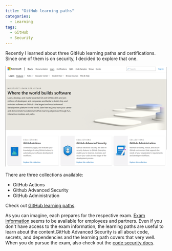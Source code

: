 ```yaml
---
title: "GitHub learning paths"
categories:
  - Learning
tags:
  - GitHub
  - Security
---
```


Recently I learned about three GitHub learning paths and certifications. Since one of them is on security, I decided to explore that one.

![GitHub learning paths](../assets/images/20220902-githublearningpaths.png)

There are three collections available:
* GitHub Actions
* Github Advanced Security
* GitHub Administration

Check out [GitHub learning paths](https://docs.microsoft.com/learn/github/).

As you can imagine, each prepares for the respective exam. [Exam information](https://examregistration.github.com) seems to be available for employees and partners. Even if you don't have access to the exam information, the learning paths are useful to learn about the content.GitHub Advanced Security is all about code, secrets, and dependencies and the learning path covers that very well. When you do pursue the exam, also check out the [code security docs](https://docs.github.com/en/code-security).
